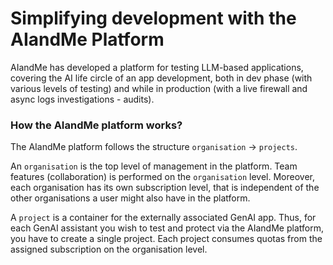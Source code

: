 # Simplifying development with the AIandMe Platform

AIandMe has developed a platform for testing LLM-based applications, covering the AI life circle of an app development, both in dev phase (with various levels of testing) and while in production (with a live firewall and async logs investigations - audits).

### How the AIandMe platform works?

The AIandMe platform follows the structure `organisation` → `projects`.

An `organisation` is the top level of management in the platform. Team features (collaboration) is performed on the `organisation` level. Moreover, each organisation has its own subscription level, that is independent of the other organisations a user might also have in the platform.

A `project` is a container for the externally associated GenAI app. Thus, for each GenAI assistant you wish to test and protect via the AIandMe platform, you have to create a single project. Each project consumes quotas from the assigned subscription on the organisation level.